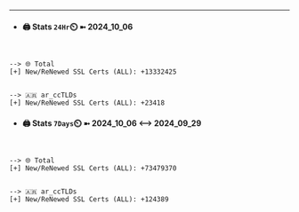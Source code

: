 

---
- #### 🖨️ **Stats** `24Hr`⏲️ ➼ 2024_10_06
```console


--> 🌐 Total
[+] New/ReNewed SSL Certs (ALL): +13332425


--> 🇦🇷 ar_ccTLDs
[+] New/ReNewed SSL Certs (ALL): +23418

```

- #### 🖨️ **Stats** `7Days`⏲️ ➼ 2024_10_06 <--> 2024_09_29
```console


--> 🌐 Total
[+] New/ReNewed SSL Certs (ALL): +73479370


--> 🇦🇷 ar_ccTLDs
[+] New/ReNewed SSL Certs (ALL): +124389

```

